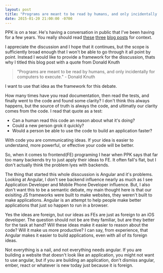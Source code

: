 ```yaml
---
layout: post
title: "Programs are meant to be read by humans, and only incidentally for computers to execute."
date: 2015-01-20 21:00:00 -0700
---
```


PPK is on a tear. He's having a conversation in public that I've been having for a few years. You really should read [these](http://www.quirksmode.org/blog/archives/2015/01/the_problem_wit.html) [three](http://www.quirksmode.org/blog/archives/2015/01/angular_and_tem.html) [blog posts](http://www.quirksmode.org/blog/archives/2015/01/front_end_and_b.html) for context.

I appreciate the discussion and I hope that it continues, but the scope is sufficiently broad enough that I won't be able to go through it all point by point. Instead I would like to provide a framework for the disscussion, thats why I titled this blog post with a quote from Donald Knuth

> "Programs are meant to be read by humans, and only incidentally for computers to execute." - Donald Knuth

I want to use that idea as the framework for this debate.

How many times have you read documentation, then read the tests, and finally went to the code and found some clarity? I don't think this always happens, but the source of truth is always the code, and ultimatly our clarity comes from the code. I read that quote as a test:

* Can a human read this code an reason about what it's doing?
* Could a new person grok it quickly?
* Would a person be able to use the code to build an application faster?

With code you are communicating ideas. If your idea is easier to understand, more powerful, or effective your code will be better.

So, when it comes to frontend(FE) programing I hear when PPK says that far too many backends try to just apply their ideas to FE. It often fall's flat, but I don't actually think the problem lyes with backends.

The thing that started this whole disscussion is Angular and it's problems. Looking at Angular, I don't see backend influence nearly as much as I see Application Developer and Mobile Phone Developer influence. But, I also don't want this to be a semantic debate, my main thought here is that our exisiting JS frameworks were built to make websites, they weren't built to make applications. Angular is an attempt to help people make better applications that just so happen to run in a browser.

Yes the ideas are foreign, but our ideas as FEs are just as foreign to an iOS developer. The question should not be are they familiar, but are they better for the task at hand? Will these ideas make it easier to reason about the code? Will it make us more productive? I can say, from experience, that Angular makes it easier to build applications, even with all of its foreign ideas.

Not everything is a nail, and not everything needs angular. If you are building a website that doesn't look like an application, you might not want to use angular, but if you are building an application, don't dismiss angular, ember, react or whatever is new today just because it is foreign.